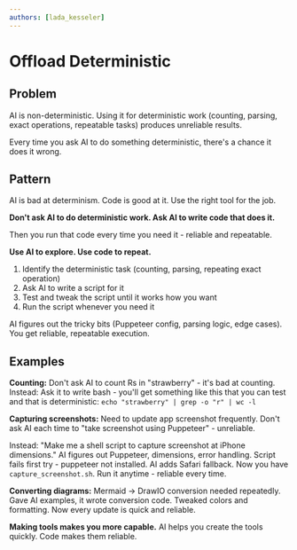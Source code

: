 ```yaml
---
authors: [lada_kesseler]
---
```


# Offload Deterministic

## Problem
AI is non-deterministic. Using it for deterministic work (counting, parsing, exact operations, repeatable  tasks) produces unreliable results.

Every time you ask AI to do something deterministic, there's a chance it does it wrong.

## Pattern
AI is bad at determinism. Code is good at it. Use the right tool for the job.

**Don't ask AI to do deterministic work. Ask AI to write code that does it.**

Then you run that code every time you need it - reliable and repeatable.

**Use AI to explore. Use code to repeat.**

1. Identify the deterministic task (counting, parsing, repeating exact operation)
2. Ask AI to write a script for it
3. Test and tweak the script until it works how you want
4. Run the script whenever you need it

AI figures out the tricky bits (Puppeteer config, parsing logic, edge cases). You get reliable, repeatable execution.

## Examples

**Counting:**
Don't ask AI to count Rs in "strawberry" - it's bad at counting.
Instead: Ask it to write bash - you'll get something like this that you can test and that is deterministic: `echo "strawberry" | grep -o "r" | wc -l`

**Capturing screenshots:**
Need to update app screenshot frequently. Don't ask AI each time to "take screenshot using Puppeteer" - unreliable.

Instead: "Make me a shell script to capture screenshot at iPhone dimensions." AI figures out Puppeteer,
dimensions, error handling. Script fails first try - puppeteer not installed. AI adds Safari fallback. Now
you have `capture_screenshot.sh`. Run it anytime - reliable every time.

**Converting diagrams:**
Mermaid → DrawIO conversion needed repeatedly. Gave AI examples, it wrote conversion code. Tweaked colors and
formatting. Now every update is quick and reliable.

**Making tools makes you more capable.** AI helps you create the tools quickly. Code makes them reliable.
